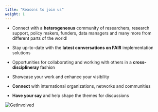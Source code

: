 ```yaml
---
title: "Reasons to join us"
weight: 1
---
```


* Connect with a **heterogeneous** community of researchers, research support, policy makers, funders, data managers and many more from different parts of the world! 

* Stay up-to-date with the **latest conversations on FAIR** implementation solutions

* Opportunities for collaborating and working with others in a **cross-disciplineray** fashion

* Showcase your work and enhance your visibility

* **Connect** with international organizations, networks and communities

* **Have your say** and help shape the themes for discussions

![GetInvolved](/images/illustrations/lamp.png)
